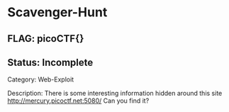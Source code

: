 # Scavenger-Hunt

## FLAG: picoCTF{}

## Status: Incomplete

Category: Web-Exploit

Description: There is some interesting information hidden around this site <http://mercury.picoctf.net:5080/> Can you find it?
